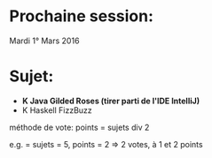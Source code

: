 # Prochaine session:
Mardi 1° Mars 2016

# Sujet:
- **K Java    Gilded Roses (tirer parti de l'IDE IntelliJ)**
- K Haskell FizzBuzz

méthode de vote:
points = sujets div 2

e.g. = sujets = 5, points = 2 => 2 votes, à 1 et 2 points
